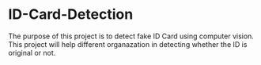 # ID-Card-Detection
The purpose of this project is to detect fake ID Card using computer vision. This project will help different organazation in detecting whether the ID is original or not.
